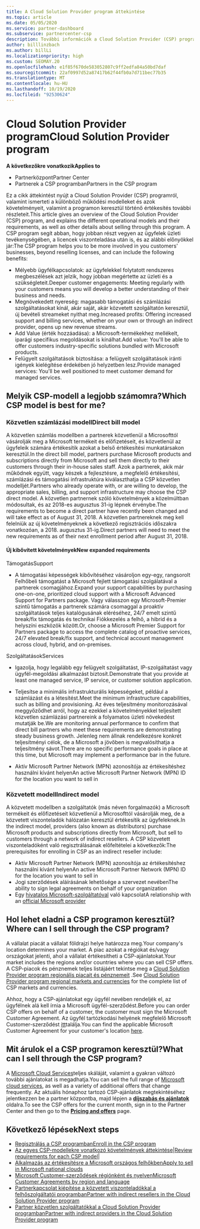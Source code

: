 ```yaml
---
title: A Cloud Solution Provider program áttekintése
ms.topic: article
ms.date: 05/05/2020
ms.service: partner-dashboard
ms.subservice: partnercenter-csp
description: További információk a Cloud Solution Provider (CSP) programban elérhető előnyökről és modellekről az üzleti növekedéshez új ügyfelekkel és új szaktudással.
author: billlinzbach
ms.author: billLi
ms.localizationpriority: high
ms.custom: SEOMAY.20
ms.openlocfilehash: e1f85f670de583052807c9ff2edfa84a50bd7daf
ms.sourcegitcommit: 22af0997d52a87417b62f44fb0a7d711bec77b35
ms.translationtype: MT
ms.contentlocale: hu-HU
ms.lasthandoff: 10/19/2020
ms.locfileid: "92530624"
---
```

# <a name="cloud-solution-provider-program"></a><span data-ttu-id="3a54e-103">Cloud Solution Provider program</span><span class="sxs-lookup"><span data-stu-id="3a54e-103">Cloud Solution Provider program</span></span> 

<span data-ttu-id="3a54e-104">**A következőkre vonatkozik**</span><span class="sxs-lookup"><span data-stu-id="3a54e-104">**Applies to**</span></span>

- <span data-ttu-id="3a54e-105">Partnerközpont</span><span class="sxs-lookup"><span data-stu-id="3a54e-105">Partner Center</span></span>
- <span data-ttu-id="3a54e-106">Partnerek a CSP programban</span><span class="sxs-lookup"><span data-stu-id="3a54e-106">Partners in the CSP program</span></span>

<span data-ttu-id="3a54e-107">Ez a cikk áttekintést nyújt a Cloud Solution Provider (CSP) programról, valamint ismerteti a különböző működési modelleket és azok követelményeit, valamint a programon keresztül történő értékesítés további részleteit.</span><span class="sxs-lookup"><span data-stu-id="3a54e-107">This article gives an overview of the Cloud Solution Provider (CSP) program, and explains the different operational models and their requirements, as well as other details about selling through this program.</span></span>  <span data-ttu-id="3a54e-108">A CSP program segít abban, hogy jobban részt vegyen az ügyfelek üzleti tevékenységében, a licencek viszonteladása után is, és az alábbi előnyökkel jár:</span><span class="sxs-lookup"><span data-stu-id="3a54e-108">The CSP program helps you to be more involved in you customers' businesses, beyond reselling licenses, and can include the following benefits:</span></span> 

- <span data-ttu-id="3a54e-109">Mélyebb ügyfélkapcsolatok: az ügyfelekkel folytatott rendszeres megbeszélések azt jelzik, hogy jobban megértette az üzleti és a szükségleteit.</span><span class="sxs-lookup"><span data-stu-id="3a54e-109">Deeper customer engagements: Meeting regularly with your customers means you will develop a better understanding of their business and needs.</span></span>
- <span data-ttu-id="3a54e-110">Megnövekedett nyereség: magasabb támogatási és számlázási szolgáltatásokat kínál, akár saját, akár közvetett szolgáltatón keresztül, új bevételi streameket nyithat meg.</span><span class="sxs-lookup"><span data-stu-id="3a54e-110">Increased profits: Offering increased support and billing services, whether on your own or through an indirect provider, opens up new revenue streams.</span></span>  
- <span data-ttu-id="3a54e-111">Add Value (érték hozzáadása): a Microsoft-termékekhez mellékelt, iparági specifikus megoldásokat is kínálhat.</span><span class="sxs-lookup"><span data-stu-id="3a54e-111">Add value: You'll be able to offer customers industry-specific solutions bundled with Microsoft products.</span></span>
- <span data-ttu-id="3a54e-112">Felügyelt szolgáltatások biztosítása: a felügyelt szolgáltatások iránti igények kielégítése érdekében jó helyzetben lesz.</span><span class="sxs-lookup"><span data-stu-id="3a54e-112">Provide managed services: You'll be well positioned to meet customer demand for managed services.</span></span> 

## <a name="which-csp-model-is-best-for-me"></a><span data-ttu-id="3a54e-113">Melyik CSP-modell a legjobb számomra?</span><span class="sxs-lookup"><span data-stu-id="3a54e-113">Which CSP model is best for me?</span></span>

### <a name="direct-bill-model"></a><span data-ttu-id="3a54e-114">Közvetlen számlázási modell</span><span class="sxs-lookup"><span data-stu-id="3a54e-114">Direct bill model</span></span>

 <span data-ttu-id="3a54e-115">A közvetlen számlás modellben a partnerek közvetlenül a Microsofttól vásárolják meg a Microsoft termékeit és előfizetéseit, és közvetlenül az ügyfeleik számára értékesítik azokat a belső értékesítési munkatársakon keresztül.</span><span class="sxs-lookup"><span data-stu-id="3a54e-115">In the direct bill model, partners purchase Microsoft products and subscriptions directly from Microsoft and sell them directly to their customers through their in-house sales staff.</span></span> <span data-ttu-id="3a54e-116">Azok a partnerek, akik már működnek együtt, vagy készek a fejlesztésre, a megfelelő értékesítési, számlázási és támogatási infrastruktúra kiválaszthatja a CSP közvetlen modelljét.</span><span class="sxs-lookup"><span data-stu-id="3a54e-116">Partners who already operate with, or are willing to develop, the appropriate sales, billing, and support infrastructure may choose the CSP direct model.</span></span> <span data-ttu-id="3a54e-117">A közvetlen partnernek szóló követelmények a közelmúltban módosultak, és az 2018-es augusztus 31-ig lépnek érvénybe.</span><span class="sxs-lookup"><span data-stu-id="3a54e-117">The requirements to become a direct partner have recently been changed and will take effect as of August 31, 2018.</span></span> <span data-ttu-id="3a54e-118">A közvetlen partnereknek meg kell felelniük az új követelményeknek a következő regisztrációs időszakra vonatkozóan, a 2018. augusztus 31-ig.</span><span class="sxs-lookup"><span data-stu-id="3a54e-118">Direct partners will need to meet the new requirements as of their next enrollment period after August 31, 2018.</span></span>

#### <a name="new-expanded-requirements"></a><span data-ttu-id="3a54e-119">Új kibővített követelmények</span><span class="sxs-lookup"><span data-stu-id="3a54e-119">New expanded requirements</span></span>

<span data-ttu-id="3a54e-120">Támogatás</span><span class="sxs-lookup"><span data-stu-id="3a54e-120">Support</span></span>

- <span data-ttu-id="3a54e-121">A támogatási képességek kibővítéséhez vásároljon egy-egy, rangsorolt Felhőbeli támogatást a Microsoft fejlett támogatási szolgálatával a partnerek csomagjához.</span><span class="sxs-lookup"><span data-stu-id="3a54e-121">Expand your support capabilities by purchasing one-on-one, prioritized cloud support with a Microsoft Advanced Support for Partners package.</span></span> <span data-ttu-id="3a54e-122">Vagy válasszon egy Microsoft-Premier szintű támogatás a partnerek számára csomaggal a proaktív szolgáltatások teljes katalógusának eléréséhez, 24/7 emelt szintű break/fix támogatás és technikai Fiókkezelés a felhő, a hibrid és a helyszíni eszközök között.</span><span class="sxs-lookup"><span data-stu-id="3a54e-122">Or, choose a Microsoft Premier Support for Partners package to access the complete catalog of proactive services, 24/7 elevated break/fix support, and technical account management across cloud, hybrid, and on-premises.</span></span>

<span data-ttu-id="3a54e-123">Szolgáltatások</span><span class="sxs-lookup"><span data-stu-id="3a54e-123">Services</span></span>

- <span data-ttu-id="3a54e-124">Igazolja, hogy legalább egy felügyelt szolgáltatást, IP-szolgáltatást vagy ügyfél-megoldási alkalmazást biztosít.</span><span class="sxs-lookup"><span data-stu-id="3a54e-124">Demonstrate that you provide at least one managed service, IP service, or customer solution application.</span></span> 

- <span data-ttu-id="3a54e-125">Teljesítse a minimális infrastrukturális képességeket, például a számlázást és a létesítést.</span><span class="sxs-lookup"><span data-stu-id="3a54e-125">Meet the minimum infrastructure capabilities, such as billing and provisioning.</span></span> <span data-ttu-id="3a54e-126">Az éves teljesítmény monitorozásával meggyőződhet arról, hogy az ezekkel a követelményekkel teljesített közvetlen számlázási partnereink a folyamatos üzleti növekedést mutatják be.</span><span class="sxs-lookup"><span data-stu-id="3a54e-126">We are monitoring annual performance to confirm that direct bill partners who meet these requirements are demonstrating steady business growth.</span></span> <span data-ttu-id="3a54e-127">Jelenleg nem állnak rendelkezésre konkrét teljesítményi célok, de a Microsoft a jövőben is megvalósíthatja a teljesítmény sávot.</span><span class="sxs-lookup"><span data-stu-id="3a54e-127">There are no specific performance goals in place at this time, but Microsoft may implement a performance bar in the future.</span></span>

- <span data-ttu-id="3a54e-128">Aktív Microsoft Partner Network (MPN) azonosítója az értékesítéshez használni kívánt helyen</span><span class="sxs-lookup"><span data-stu-id="3a54e-128">An active Microsoft Partner Network (MPN) ID for the location you want to sell in</span></span>

### <a name="indirect-model"></a><span data-ttu-id="3a54e-129">Közvetett modell</span><span class="sxs-lookup"><span data-stu-id="3a54e-129">Indirect model</span></span>

<span data-ttu-id="3a54e-130">A közvetett modellben a szolgáltatók (más néven forgalmazók) a Microsoft termékeit és előfizetéseit közvetlenül a Microsofttól vásárolják meg, de a közvetett viszonteladók hálózatán keresztül értékesítik az ügyfeleknek.</span><span class="sxs-lookup"><span data-stu-id="3a54e-130">In the indirect model, providers (also known as distributors) purchase Microsoft products and subscriptions directly from Microsoft, but sell to customers through a network of indirect resellers.</span></span> <span data-ttu-id="3a54e-131">A CSP közvetett viszonteladóként való regisztrálásának előfeltételei a következők:</span><span class="sxs-lookup"><span data-stu-id="3a54e-131">The prerequisites for enrolling in CSP as an indirect reseller include:</span></span>

- <span data-ttu-id="3a54e-132">Aktív Microsoft Partner Network (MPN) azonosítója az értékesítéshez használni kívánt helyen</span><span class="sxs-lookup"><span data-stu-id="3a54e-132">An active Microsoft Partner Network (MPN) ID for the location you want to sell in</span></span>
- <span data-ttu-id="3a54e-133">Jogi szerződések aláírásának lehetősége a szervezet nevében</span><span class="sxs-lookup"><span data-stu-id="3a54e-133">The ability to sign legal agreements on behalf of your organization</span></span>
- <span data-ttu-id="3a54e-134">Egy [hivatalos Microsoft-szolgáltatóval](https://partnercenter.microsoft.com/partner/find-a-provider) való kapcsolat</span><span class="sxs-lookup"><span data-stu-id="3a54e-134">A relationship with an [official Microsoft provider](https://partnercenter.microsoft.com/partner/find-a-provider)</span></span>

## <a name="where-can-i-sell-through-the-csp-program"></a><span data-ttu-id="3a54e-135">Hol lehet eladni a CSP programon keresztül?</span><span class="sxs-lookup"><span data-stu-id="3a54e-135">Where can I sell through the CSP program?</span></span>

<span data-ttu-id="3a54e-136">A vállalat piacát a vállalat földrajzi helye határozza meg.</span><span class="sxs-lookup"><span data-stu-id="3a54e-136">Your company's location determines your market.</span></span> <span data-ttu-id="3a54e-137">A piac azokat a régiókat és/vagy országokat jelenti, ahol a vállalat értékesítheti a CSP-ajánlatokat.</span><span class="sxs-lookup"><span data-stu-id="3a54e-137">Your market includes the regions and/or countries where you can sell CSP offers.</span></span> <span data-ttu-id="3a54e-138">A CSP-piacok és pénznemek teljes listájáért tekintse meg a [Cloud Solution Provider program regionális piacait és pénznemeit](regional-authorization-overview.md) .</span><span class="sxs-lookup"><span data-stu-id="3a54e-138">See [Cloud Solution Provider program regional markets and currencies](regional-authorization-overview.md) for the complete list of CSP markets and currencies.</span></span>

<span data-ttu-id="3a54e-139">Ahhoz, hogy a CSP-ajánlatokat egy ügyfél nevében rendeljék el, az ügyfélnek alá kell írnia a Microsoft ügyfél-szerződést.</span><span class="sxs-lookup"><span data-stu-id="3a54e-139">Before you can order CSP offers on behalf of a customer, the customer must sign the Microsoft Customer Agreement.</span></span> <span data-ttu-id="3a54e-140">Az ügyfél tartózkodási helyének megfelelő Microsoft Customer-szerződést [itt](agreements.md)találja.</span><span class="sxs-lookup"><span data-stu-id="3a54e-140">You can find the applicable Microsoft Customer Agreement for your customer's location [here](agreements.md).</span></span>  

## <a name="what-can-i-sell-through-the-csp-program"></a><span data-ttu-id="3a54e-141">Mit árulok el a CSP programon keresztül?</span><span class="sxs-lookup"><span data-stu-id="3a54e-141">What can I sell through the CSP program?</span></span>

<span data-ttu-id="3a54e-142">A [Microsoft Cloud Services](https://partner.microsoft.com/cloud-solution-provider/products-and-services)teljes skáláját, valamint a gyakran változó további ajánlatokat is megadhatja.</span><span class="sxs-lookup"><span data-stu-id="3a54e-142">You can sell the full range of [Microsoft cloud services](https://partner.microsoft.com/cloud-solution-provider/products-and-services), as well as a variety of additional offers that change frequently.</span></span> <span data-ttu-id="3a54e-143">Az aktuális hónaphoz tartozó CSP-ajánlatok megtekintéséhez jelentkezzen be a partner központba, majd lépjen a [**díjszabás és ajánlatok**](https://partnercenter.microsoft.com/pcv/sales) oldalra.</span><span class="sxs-lookup"><span data-stu-id="3a54e-143">To see the CSP offers for the current month, sign in to the Partner Center and then go to the [**Pricing and offers**](https://partnercenter.microsoft.com/pcv/sales) page.</span></span>

## <a name="next-steps"></a><span data-ttu-id="3a54e-144">Következő lépések</span><span class="sxs-lookup"><span data-stu-id="3a54e-144">Next steps</span></span>

- [<span data-ttu-id="3a54e-145">Regisztrálás a CSP programban</span><span class="sxs-lookup"><span data-stu-id="3a54e-145">Enroll in the CSP program</span></span>](enrolling-in-the-csp-program.md)
- <span data-ttu-id="3a54e-146">[Az egyes CSP-modellekre vonatkozó követelmények áttekintése](https://partnercenter.microsoft.com/partner/cloud-solution-provider)|</span><span class="sxs-lookup"><span data-stu-id="3a54e-146">[Review requirements for each CSP model](https://partnercenter.microsoft.com/partner/cloud-solution-provider)|</span></span>
- [<span data-ttu-id="3a54e-147">Alkalmazás az értékesítésre a Microsoft országos felhőkben</span><span class="sxs-lookup"><span data-stu-id="3a54e-147">Apply to sell in Microsoft national clouds</span></span>](csp-national-clouds-overview.md)
- [<span data-ttu-id="3a54e-148">Microsoft Customer-szerződések régiónként és nyelven</span><span class="sxs-lookup"><span data-stu-id="3a54e-148">Microsoft Customer Agreements by region and language</span></span>](agreements.md)
- [<span data-ttu-id="3a54e-149">Partnerkapcsolat kiépítése a közvetett viszonteladókkal a felhőszolgáltatói programban</span><span class="sxs-lookup"><span data-stu-id="3a54e-149">Partner with indirect resellers in the Cloud Solution Provider program</span></span>](indirect-provider-tasks-in-partner-center.md)
- [<span data-ttu-id="3a54e-150">Partner közvetlen szolgáltatókkal a Cloud Solution Provider programban</span><span class="sxs-lookup"><span data-stu-id="3a54e-150">Partner with indirect providers in the Cloud Solution Provider program</span></span>](indirect-reseller-tasks-in-partner-center.md)
